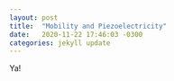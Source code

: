 ```yaml
---
layout: post
title:  "Mobility and Piezoelectricity"
date:   2020-11-22 17:46:03 -0300
categories: jekyll update
---
```


Ya!
